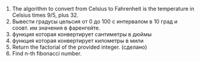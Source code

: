 1. The algorithm to convert from Celsius to Fahrenheit is the temperature in Celsius times 9/5, plus 32.
1. Вывести градусы цельсия от 0 до 100 с интервалом в 10 град и соовт. им значения в фаренгейте.
1. функция которая конвертирует сантиметры в дюймы
1. функция которая конвертирует километры в мили
2. Return the factorial of the provided integer. (сделано)
3. Find n-th fibonacci number.